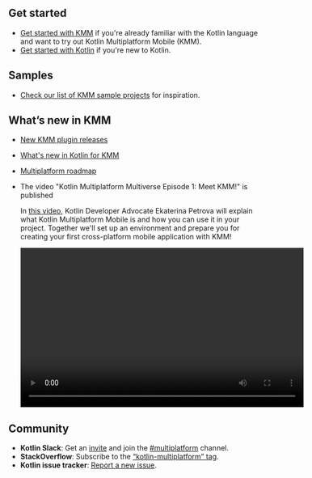 [//]: # (title: KMM documentation)
[//]: # (auxiliary-id: Home)

## Get started

* [Get started with KMM](getting-started.md) if you're already familiar with the Kotlin language and want to try out Kotlin Multiplatform Mobile (KMM).
* [Get started with Kotlin](https://kotlinlang.org/docs/tutorials/getting-started.html) if you're new to Kotlin. 

## Samples

* [Check our list of KMM sample projects](samples.md) for inspiration.

## What’s new in KMM

* [New KMM plugin releases](kmm-plugin-releases.md)
* [What's new in Kotlin for KMM](whats-new-in-kotlin-for-kmm.md)
* [Multiplatform roadmap](https://youtrack.jetbrains.com/agiles/153-1251/current)
* The video "Kotlin Multiplatform Multiverse Episode 1: Meet KMM!" is published

  In [this video](https://www.youtube.com/watch?v=mdN6P6RI__k), Kotlin Developer Advocate Ekaterina Petrova will explain 
  what Kotlin Multiplatform Mobile is and how you can use it in your project. Together we'll set up an environment and prepare you for creating your first cross-platform mobile application with KMM!

  <video width="560" height="315" href="mdN6P6RI__k" title="Kotlin Multiplatform Multiverse, Episode 1: Meet KMM!"/>

## Community

* **Kotlin Slack**: Get an [invite](https://surveys.jetbrains.com/s3/kotlin-slack-sign-up) and join the [#multiplatform](https://kotlinlang.slack.com/archives/C3PQML5NU) channel.
* **StackOverflow**: Subscribe to the [“kotlin-multiplatform” tag](https://stackoverflow.com/questions/tagged/kotlin-multiplatform).
* **Kotlin issue tracker**: [Report a new issue](https://youtrack.jetbrains.com/newIssue?project=KT).

